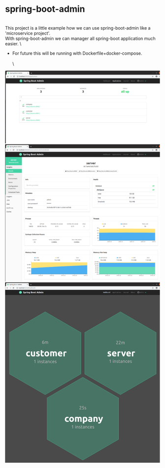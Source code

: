 # spring-boot-admin
\
This project is a little example how we can use spring-boot-admin like a 'microservice project'. \
With spring-boot-admin we can manager all spring-boot application much easier.
\
* For future this will be running with Dockerfile+docker-compose.
\
\
\
<img src="https://github.com/java-tips/spring-boot-admin/blob/development/assets/02.png?raw=true" width="800">
<img src="https://github.com/java-tips/spring-boot-admin/blob/development/assets/03.png?raw=true" width="800">
<img src="https://github.com/java-tips/spring-boot-admin/blob/development/assets/01.png?raw=true" width="800">
